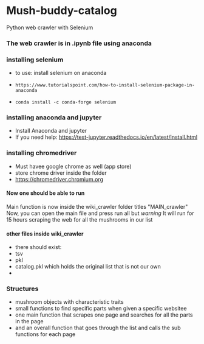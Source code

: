 # Mush-buddy-catalog

Python web crawler with Selenium 

### The web crawler is in .ipynb file using anaconda 


### installing selenium
- to use: install selenium on anaconda
-     https://www.tutorialspoint.com/how-to-install-selenium-package-in-anaconda
-     conda install -c conda-forge selenium

### installing anaconda and jupyter
- Install Anaconda and jupyter
-   If you need help: https://test-jupyter.readthedocs.io/en/latest/install.html


### installing chromedriver
- Must havee google chrome as well (app store)
- store chrome driver inside the folder
- https://chromedriver.chromium.org

#### Now one should be able to run

Main function is now inside the wiki_crawler folder titles "MAIN_crawler"
Now, you can open the main file and press run all but *warning*
It will run for 15 hours scraping the web for all the mushrooms in our list


#### other files inside wiki_crawler
- there should exist:
-   tsv
-   pkl
-   catalog.pkl which holds the original list that is not our own
-   
### Structures
- mushroom objects with characteristic traits
- small functions to find specific parts when given a specific websitee
- one main function that scrapes one page and searches for all the parts in the page
- and an overall function that goes through the list and calls the sub functions for each page
